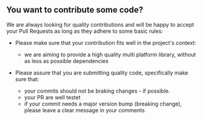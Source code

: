 ## You want to contribute some code?

We are always looking for quality contributions and will be happy to accept your Pull Requests as long as they adhere to some basic rules:

* Please make sure that your contribution fits well in the project's context:
  * we are aiming to provide a high quality multi platform library, without as less as possible dependencies
  
* Please assure that you are submitting quality code, specifically make sure that:
  * your commits should not be braking changes - if possible. 
  * your PR are well testet
  * if your commit needs a major version bump (breaking change), please leave a clear message in your comments 

